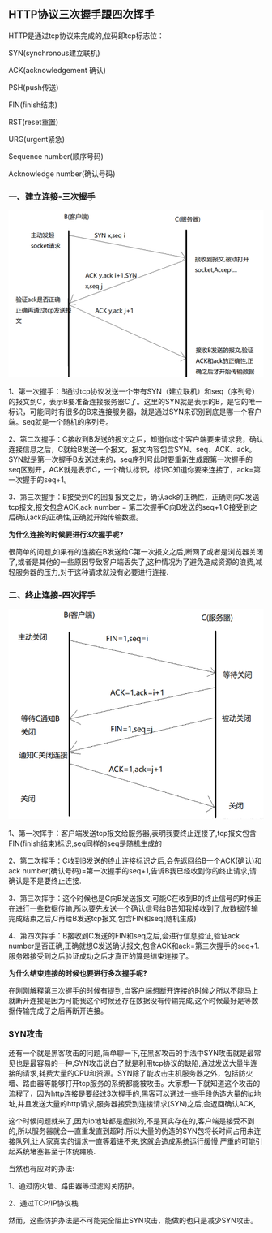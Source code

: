 ## HTTP协议三次握手跟四次挥手

HTTP是通过tcp协议来完成的,位码即tcp标志位：

SYN(synchronous建立联机)

ACK(acknowledgement 确认) 

PSH(push传送) 

FIN(finish结束) 

RST(reset重置) 

URG(urgent紧急)

Sequence number(顺序号码) 

Acknowledge number(确认号码)

### 一、建立连接-三次握手

![image-20211015215716820](计算机网络.assets/image-20211015215716820.png)

1、第一次握手：B通过tcp协议发送一个带有SYN（建立联机）和seq（序列号）的报文到C，表示B要准备连接服务器C了。这里的SYN就是表示的B，是它的唯一标识，可能同时有很多的B来连接服务器，就是通过SYN来识别到底是哪一个客户端。seq就是一个随机的序列号。

2、第二次握手：C接收到B发送的报文之后，知道你这个客户端要来请求我，确认连接信息之后，C就给B发送一个报文，报文内容包含SYN、seq、ACK、ack。SYN就是第一次握手B发送过来的，seq序列号此时要重新生成跟第一次握手的seq区别开，ACK就是表示C，一个确认标识，标识C知道你要来连接了，ack=第一次握手的seq+1。

3、第三次握手：B接受到C的回复报文之后，确认ack的正确性，正确则向C发送tcp报文,报文包含ACK,ack number = 第二次握手C向B发送的seq+1,C接受到之后确认ack的正确性,正确就开始传输数据。

**为什么连接的时候要进行3次握手呢?**

 很简单的问题,如果有的连接在B发送给C第一次报文之后,断网了或者是浏览器关闭了,或者是其他的一些原因导致客户端丢失了,这种情况为了避免造成资源的浪费,减轻服务器的压力,对于这种请求就没有必要进行连接.

### 二、终止连接-四次挥手

![image-20211015215932173](计算机网络.assets/image-20211015215932173.png)

1、第一次挥手：客户端发送tcp报文给服务器,表明我要终止连接了,tcp报文包含FIN(finish结束)标识,seq同样的seq是随机生成的

2、第二次挥手：C收到B发送的终止连接标识之后,会先返回给B一个ACK(确认)和ack number(确认号码)=第一次握手的seq+1,告诉B我已经收到你的终止请求,请确认是不是要终止连接.

3、第三次挥手：这个时候也是C向B发送报文,可能C在收到B的终止信号的时候正在进行一些数据传输,所以要先发送一个确认信号给B告知我接收到了,放数据传输完成结束之后,C再给B发送tcp报文,包含FIN和seq(随机生成)

4、第四次挥手：B接收到C发送的FIN和seq之后,会进行信息验证,验证ack number是否正确,正确就想C发送确认报文,包含ACK和ack=第三次握手的seq+1.服务器接受到之后验证成功之后才真正的算是结束连接了。

**为什么结束连接的时候也要进行多次握手呢?**

在刚刚解释第三次握手的时候有提到,当客户端想断开连接的时候之所以不能马上就断开连接是因为可能我这个时候还存在数据没有传输完成,这个时候最好是等数据传输完成了之后再断开连接。

### SYN攻击

还有一个就是黑客攻击的问题,简单聊一下,在黑客攻击的手法中SYN攻击就是最常见也是最容易的一种,SYN攻击说白了就是利用tcp协议的缺陷,通过发送大量半连接的请求,耗费大量的CPU和资源。SYN除了能攻击主机服务器之外，包括防火墙、路由器等能够打开tcp服务的系统都能被攻击。大家想一下就知道这个攻击的流程了，因为http连接是要经过3次握手的,黑客可以通过一些手段伪造大量的ip地址,并且发送大量的http请求,服务器接受到连接请求(SYN)之后,会返回确认ACK,

这个时候问题就来了,因为ip地址都是虚拟的,不是真实存在的,客户端是接受不到的,所以服务器就会一直重发直到超时.所以大量的伪造的SYN包将长时间占用未连接队列,让人家真实的请求一直等着进不来,这就会造成系统运行缓慢,严重的可能引起系统堵塞甚至于体统瘫痪.

当然也有应对的办法:

1、通过防火墙、路由器等过滤网关防护。

2、通过TCP/IP协议栈

然而，这些防护办法是不可能完全阻止SYN攻击，能做的也只是减少SYN攻击。
